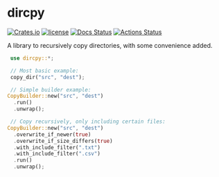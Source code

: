 # dircpy
[![Crates.io](https://img.shields.io/crates/v/dircpy.svg)](https://crates.io/crates/dircpy)
[![license](https://img.shields.io/badge/license-MIT-blue.svg)](https://github.com/woelper/dircpy/blob/master/LICENSE)
[![Docs Status](https://docs.rs/dircpy/badge.svg)](https://docs.rs/dircpy)
[![Actions Status](https://github.com/woelper/dircpy/workflows/Rust/badge.svg)](https://github.com/woelper/dircpy/actions)

A library to recursively copy directories, with some convenience added.


```rust
 use dircpy::*;

 // Most basic example:
 copy_dir("src", "dest");

 // Simple builder example:
CopyBuilder::new("src", "dest")
  .run()
  .unwrap();

 // Copy recursively, only including certain files:
CopyBuilder::new("src", "dest")
  .overwrite_if_newer(true)
  .overwrite_if_size_differs(true)
  .with_include_filter(".txt")
  .with_include_filter(".csv")
  .run()
  .unwrap();
  
```
